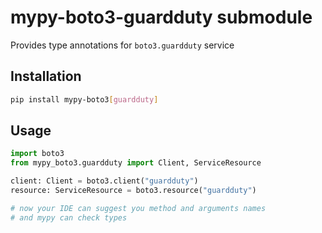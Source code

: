 # mypy-boto3-guardduty submodule

Provides type annotations for `boto3.guardduty` service

## Installation

```bash
pip install mypy-boto3[guardduty]
```

## Usage

```python
import boto3
from mypy_boto3.guardduty import Client, ServiceResource

client: Client = boto3.client("guardduty")
resource: ServiceResource = boto3.resource("guardduty")

# now your IDE can suggest you method and arguments names
# and mypy can check types
```

